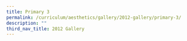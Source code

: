 ```yaml
---
title: Primary 3
permalink: /curriculum/aesthetics/gallery/2012-gallery/primary-3/
description: ""
third_nav_title: 2012 Gallery
---
```

